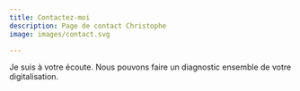 ```yaml
---
title: Contactez-moi
description: Page de contact Christophe
image: images/contact.svg

---
```

Je suis à votre écoute. Nous pouvons faire un diagnostic ensemble de votre digitalisation. 